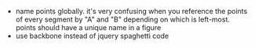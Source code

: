  - name points globally. it's very confusing when you reference the points of every segment by "A" and "B" depending on which is left-most. points should have a unique name in a figure
 - use backbone instead of jquery spaghetti code
